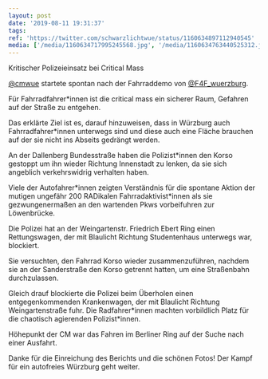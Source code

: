 ```yaml
---
layout: post
date: '2019-08-11 19:31:37'
tags: 
ref: 'https://twitter.com/schwarzlichtwue/status/1160634897112940545'
media: ['/media/1160634717995245568.jpg', '/media/1160634763440525312.jpg', '/media/1160634799922601984.jpg', '/media/1160634864514883584.jpg', '/media/1160634901135351808.jpg', '/media/1160634947591462912.jpg', '/media/1160635004130648065.jpg', '/media/1160635075580628992.jpg', '/media/1160635208540000263.jpg', '/media/1160635292640002048.jpg']
---
```

Kritischer Polizeieinsatz bei Critical Mass



[@cmwue](https://twitter.com/cmwue) startete spontan nach der Fahrraddemo von [@F4F_wuerzburg](https://twitter.com/F4F_wuerzburg). 

Für Fahrradfahrer\*innen ist die critical mass ein sicherer Raum, Gefahren auf der Straße zu entgehen. 

Das erklärte Ziel ist es, darauf hinzuweisen, dass in Würzburg auch Fahrradfahrer\*innen unterwegs sind und diese auch eine Fläche brauchen auf der sie nicht ins Abseits gedrängt werden. 

An der Dallenberg Bundesstraße haben die Polizist\*innen den Korso gestoppt um ihn wieder Richtung Innenstadt zu lenken, da sie sich angeblich verkehrswidrig verhalten haben.

Viele der Autofahrer\*innen zeigten Verständnis für die spontane Aktion der mutigen ungefähr 200 RADikalen Fahrradaktivist\*innen als sie gezwungenermaßen an den wartenden Pkws vorbeifuhren zur Löwenbrücke.

Die Polizei hat an der Weingartenstr. Friedrich Ebert Ring einen Rettungswagen, der mit Blaulicht Richtung Studentenhaus unterwegs war, blockiert.

Sie versuchten, den Fahrrad Korso wieder zusammenzuführen, nachdem sie an der Sanderstraße den Korso getrennt hatten, um eine Straßenbahn durchzulassen.

Gleich drauf blockierte die Polizei beim Überholen einen entgegenkommenden Krankenwagen, der mit Blaulicht Richtung Weingartenstraße fuhr. Die Radfahrer\*innen machten vorbildlich Platz für die chaotisch agierenden Polizist\*innen. 

Höhepunkt der CM war das Fahren im Berliner Ring auf der Suche nach einer Ausfahrt.



Danke für die Einreichung des Berichts und die schönen Fotos! Der Kampf für ein autofreies Würzburg geht weiter. 